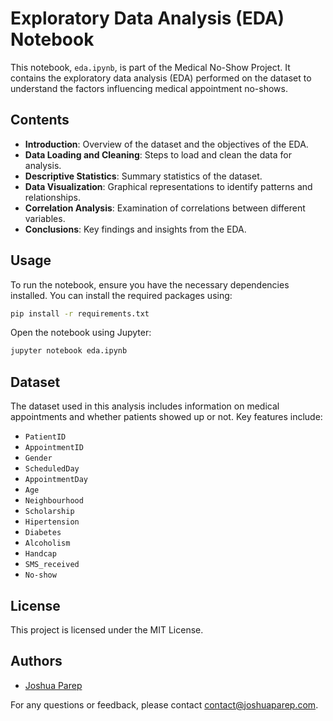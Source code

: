 # Exploratory Data Analysis (EDA) Notebook

This notebook, `eda.ipynb`, is part of the Medical No-Show Project. It contains the exploratory data analysis (EDA) performed on the dataset to understand the factors influencing medical appointment no-shows.

## Contents

- **Introduction**: Overview of the dataset and the objectives of the EDA.
- **Data Loading and Cleaning**: Steps to load and clean the data for analysis.
- **Descriptive Statistics**: Summary statistics of the dataset.
- **Data Visualization**: Graphical representations to identify patterns and relationships.
- **Correlation Analysis**: Examination of correlations between different variables.
- **Conclusions**: Key findings and insights from the EDA.

## Usage

To run the notebook, ensure you have the necessary dependencies installed. You can install the required packages using:

```bash
pip install -r requirements.txt
```

Open the notebook using Jupyter:

```bash
jupyter notebook eda.ipynb
```

## Dataset

The dataset used in this analysis includes information on medical appointments and whether patients showed up or not. Key features include:

- `PatientID`
- `AppointmentID`
- `Gender`
- `ScheduledDay`
- `AppointmentDay`
- `Age`
- `Neighbourhood`
- `Scholarship`
- `Hipertension`
- `Diabetes`
- `Alcoholism`
- `Handcap`
- `SMS_received`
- `No-show`

## License

This project is licensed under the MIT License.

## Authors

- [Joshua Parep](https://github.com/jparep)

For any questions or feedback, please contact [contact@joshuaparep.com](mailto:contact@jsohuaparep.com).
